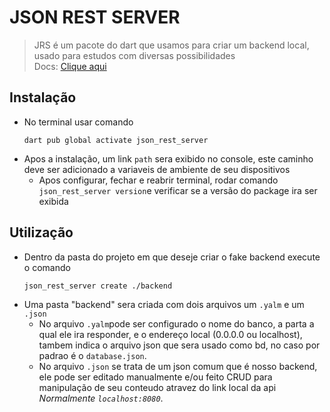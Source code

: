 # JSON REST SERVER
>JRS é um pacote do dart que usamos para criar um backend local, usado para estudos com diversas possibilidades\
Docs: [Clique aqui](https://pub.dev/packages/json_rest_server)
## Instalação
- No terminal usar comando
    ```
    dart pub global activate json_rest_server
    ```
- Apos a instalação, um link `path` sera exibido no console, este caminho deve ser adicionado a variaveis de ambiente de seu dispositivos
    - Apos configurar, fechar e reabrir terminal, rodar comando `json_rest_server version`e verificar se a versão do package ira ser exibida
## Utilização
- Dentro da pasta do projeto em que deseje criar o fake backend execute o comando
    ```
    json_rest_server create ./backend
    ```
- Uma pasta "backend" sera criada com dois arquivos um `.yalm` e um `.json`
    - No arquivo `.yalm`pode ser configurado o nome do banco, a parta a qual ele ira responder, e o endereço local (0.0.0.0 ou localhost), tambem indica o arquivo json que sera usado como bd, no caso por padrao é o `database.json`.
    - No arquivo `.json` se trata de um json comum que é nosso backend, ele pode ser editado manualmente e/ou feito CRUD para manipulação de seu conteudo atravez do link local da api *Normalmente `localhost:8080`*.